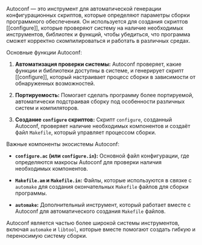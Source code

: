 Autoconf — это инструмент для автоматической генерации конфигурационных скриптов, которые определяют параметры сборки программного обеспечения. Он используется для создания скриптов [[configure]], которые проверяют систему на наличие необходимых инструментов, библиотек и функций, чтобы убедиться, что программа сможет корректно скомпилироваться и работать в различных средах.

Основные функции Autoconf:

1. **Автоматизация проверки системы:** Autoconf проверяет, какие функции и библиотеки доступны в системе, и генерирует скрипт [[configure]], который настраивает процесс сборки в зависимости от обнаруженных возможностей.

2. **Портируемость:** Помогает сделать программу более портируемой, автоматически подстраивая сборку под особенности различных систем и компиляторов.

3. **Создание `configure` скриптов:** Скрипт `configure`, созданный Autoconf, проверяет наличие необходимых компонентов и создаёт файл `Makefile`, который управляет процессом сборки.

Важные компоненты экосистемы Autoconf:

- **`configure.ac` (или `configure.in`):** Основной файл конфигурации, где определяются макросы Autoconf для проверки наличия необходимых компонентов.

- **`Makefile.am` и `Makefile.in`:** Файлы, которые используются в связке с `automake` для создания окончательных `Makefile` файлов для сборки программы.

- **`automake`:** Дополнительный инструмент, который работает вместе с Autoconf для автоматического создания `Makefile` файлов.

Autoconf является частью более широкой системы инструментов, включая `automake` и `libtool`, которые вместе помогают создать гибкую и переносимую систему сборки.